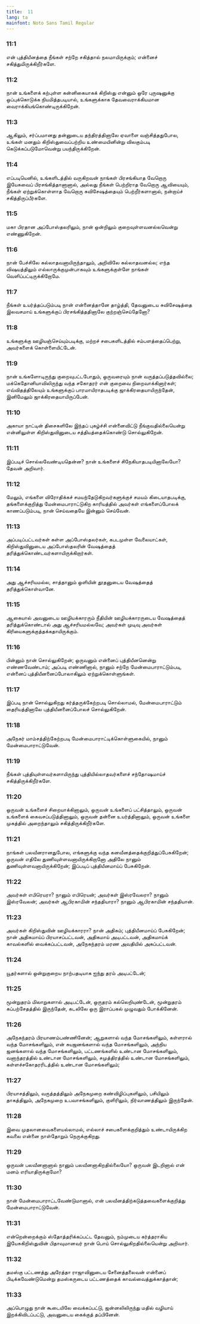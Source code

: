 ```yaml
---
title:  11
lang: ta
mainfont: Noto Sans Tamil Regular
---
```


###  11:1

என் புத்தியீனத்தை நீங்கள் சற்றே சகித்தால் நலமாயிருக்கும்; என்னைச் சகித்துமிருக்கிறீர்களே.

###  11:2

நான் உங்களைக் கற்புள்ள கன்னிகையாகக் கிறிஸ்து என்னும் ஒரே புருஷனுக்கு ஒப்புக்கொடுக்க நியமித்தபடியால், உங்களுக்காக தேவவைராக்கியமான வைராக்கியங்கொண்டிருக்கிறேன்.

###  11:3

ஆகிலும், சர்ப்பமானது தன்னுடைய தந்திரத்தினாலே ஏவாளை வஞ்சித்ததுபோல, உங்கள் மனதும் கிறிஸ்துவைப்பற்றிய உண்மையினின்று விலகும்படி கெடுக்கப்படுமோவென்று பயந்திருக்கிறேன்.

###  11:4

எப்படியெனில், உங்களிடத்தில் வருகிறவன் நாங்கள் பிரசங்கியாத வேறொரு இயேசுவைப் பிரசங்கித்தானானால், அல்லது நீங்கள் பெற்றிராத வேறொரு ஆவியையும், நீங்கள் ஏற்றுக்கொள்ளாத வேறொரு சுவிசேஷத்தையும் பெற்றீர்களானால், நன்றாய்ச் சகித்திருப்பீர்களே.

###  11:5

மகா பிரதான அப்போஸ்தலரிலும், நான் ஒன்றிலும் குறைவுள்ளவனல்லவென்று எண்ணுகிறேன்.

###  11:6

நான் பேச்சிலே கல்லாதவனாயிருந்தாலும், அறிவிலே கல்லாதவனல்ல; எந்த விஷயத்திலும் எல்லாருக்குமுன்பாகவும் உங்களுக்குள்ளே நாங்கள் வெளிப்பட்டிருக்கிறோமே.

###  11:7

நீங்கள் உயர்த்தப்படும்படி நான் என்னைத்தானே தாழ்த்தி, தேவனுடைய சுவிசேஷத்தை இலவசமாய் உங்களுக்குப் பிரசங்கித்ததினாலே குற்றஞ்செய்தேனோ?

###  11:8

உங்களுக்கு ஊழியஞ்செய்யும்படிக்கு, மற்றச் சபைகளிடத்தில் சம்பளத்தைப்பெற்று, அவர்களைக் கொள்ளையிட்டேன்.

###  11:9

நான் உங்களோடிருந்து குறைவுபட்டபோதும், ஒருவரையும் நான் வருத்தப்படுத்தவில்லை; மக்கெதோனியாவிலிருந்து வந்த சகோதரர் என் குறைவை நிறைவாக்கினார்கள்; எவ்விதத்திலேயும் உங்களுக்குப் பாரமாயிராதபடிக்கு ஜாக்கிரதையாயிருந்தேன், இனிமேலும் ஜாக்கிரதையாயிருப்பேன்.

###  11:10

அகாயா நாட்டின் திசைகளிலே இந்தப் புகழ்ச்சி என்னைவிட்டு நீங்குவதில்லையென்று என்னிலுள்ள கிறிஸ்துவினுடைய சத்தியத்தைக்கொண்டு சொல்லுகிறேன்.

###  11:11

இப்படிச் சொல்லவேண்டியதென்ன? நான் உங்களைச் சிநேகியாதபடியினாலேயோ? தேவன் அறிவார்.

###  11:12

மேலும், எங்களை விரோதிக்கச் சமயந்தேடுகிறவர்களுக்குச் சமயம் கிடையாதபடிக்கு, தங்களைக்குறித்து மேன்மைபாராட்டுகிற காரியத்தில் அவர்கள் எங்களைப்போலக் காணப்படும்படி, நான் செய்வதையே இன்னும் செய்வேன்.

###  11:13

அப்படிப்பட்டவர்கள் கள்ள அப்போஸ்தலர்கள், கபடமுள்ள வேலையாட்கள், கிறிஸ்துவினுடைய அப்போஸ்தலரின் வேஷத்தைத் தரித்துக்கொண்டவர்களாயிருக்கிறார்கள்.

###  11:14

அது ஆச்சரியமல்ல, சாத்தானும் ஒளியின் தூதனுடைய வேஷத்தைத் தரித்துக்கொள்வானே.

###  11:15

ஆகையால் அவனுடைய ஊழியக்காரரும் நீதியின் ஊழியக்காரருடைய வேஷத்தைத் தரித்துக்கொண்டால் அது ஆச்சரியமல்லவே; அவர்கள் முடிவு அவர்கள் கிரியைகளுக்குத்தக்கதாயிருக்கும்.

###  11:16

பின்னும் நான் சொல்லுகிறேன்; ஒருவனும் என்னைப் புத்தியீனனென்று எண்ணவேண்டாம்; அப்படி எண்ணினால், நானும் சற்றே மேன்மைபாராட்டும்படி, என்னைப் புத்தியீனனைப்போலாகிலும் ஏற்றுக்கொள்ளுங்கள்.

###  11:17

இப்படி நான் சொல்லுகிறது கர்த்தருக்கேற்றபடி சொல்லாமல், மேன்மைபாராட்டும் தைரியத்தினாலே புத்தியீனனைப்போலச் சொல்லுகிறேன்.

###  11:18

அநேகர் மாம்சத்திற்கேற்றபடி மேன்மைபாராட்டிக்கொள்ளுகையில், நானும் மேன்மைபாராட்டுவேன்.

###  11:19

நீங்கள் புத்தியுள்ளவர்களாயிருந்து புத்தியில்லாதவர்களைச் சந்தோஷமாய்ச் சகித்திருக்கிறீர்களே.

###  11:20

ஒருவன் உங்களைச் சிறையாக்கினாலும், ஒருவன் உங்களைப் பட்சித்தாலும், ஒருவன் உங்களைக் கைவசப்படுத்தினாலும், ஒருவன் தன்னை உயர்த்தினாலும், ஒருவன் உங்களை முகத்தில் அறைந்தாலும் சகித்திருக்கிறீர்களே.

###  11:21

நாங்கள் பலவீனரானதுபோல, எங்களுக்கு வந்த கனவீனத்தைக்குறித்துப்பேசுகிறேன்; ஒருவன் எதிலே துணிவுள்ளவனாயிருக்கிறானோ அதிலே நானும் துணிவுள்ளவனாயிருக்கிறேன்; இப்படிப் புத்தியீனமாய்ப் பேசுகிறேன்.

###  11:22

அவர்கள் எபிரெயரா? நானும் எபிரெயன்; அவர்கள் இஸ்ரவேலரா? நானும் இஸ்ரவேலன்; அவர்கள் ஆபிரகாமின் சந்ததியாரா? நானும் ஆபிரகாமின் சந்ததியான்.

###  11:23

அவர்கள் கிறிஸ்துவின் ஊழியக்காரரா? நான் அதிகம்; புத்தியீனமாய்ப் பேசுகிறேன்; நான் அதிகமாய்ப் பிரயாசப்பட்டவன், அதிகமாய் அடிபட்டவன், அதிகமாய்க் காவல்களில் வைக்கப்பட்டவன், அநேகந்தரம் மரண அவதியில் அகப்பட்டவன்.

###  11:24

யூதர்களால் ஒன்றுகுறைய நாற்பதடியாக ஐந்து தரம் அடிபட்டேன்;

###  11:25

மூன்றுதரம் மிலாறுகளால் அடிபட்டேன், ஒருதரம் கல்லெறியுண்டேன், மூன்றுதரம் கப்பற்சேதத்தில் இருந்தேன், கடலிலே ஒரு இராப்பகல் முழுவதும் போக்கினேன்.

###  11:26

அநேகந்தரம் பிரயாணம்பண்ணினேன்; ஆறுகளால் வந்த மோசங்களிலும், கள்ளரால் வந்த மோசங்களிலும், என் சுயஜனங்களால் வந்த மோசங்களிலும், அந்நிய ஜனங்களால் வந்த மோசங்களிலும், பட்டணங்களில் உண்டான மோசங்களிலும், வனாந்தரத்தில் உண்டான மோசங்களிலும், சமுத்திரத்தில் உண்டான மோசங்களிலும், கள்ளச்சகோதரரிடத்தில் உண்டான மோசங்களிலும்;

###  11:27

பிரயாசத்திலும், வருத்தத்திலும் அநேகமுறை கண்விழிப்புகளிலும், பசியிலும் தாகத்திலும், அநேகமுறை உபவாசங்களிலும், குளிரிலும், நிர்வாணத்திலும் இருந்தேன்.

###  11:28

இவை முதலானவைகளையல்லாமல், எல்லாச் சபைகளைக்குறித்தும் உண்டாயிருக்கிற கவலை என்னை நாள்தோறும் நெருக்குகிறது.

###  11:29

ஒருவன் பலவீனனானால் நானும் பலவீனனாகிறதில்லையோ? ஒருவன் இடறினால் என் மனம் எரியாதிருக்குமோ?

###  11:30

நான் மேன்மைபாராட்டவேண்டுமானால், என் பலவீனத்திற்கடுத்தவைகளைக்குறித்து மேன்மைபாராட்டுவேன்.

###  11:31

என்றென்றைக்கும் ஸ்தோத்தரிக்கப்பட்ட தேவனும், நம்முடைய கர்த்தராகிய இயேசுகிறிஸ்துவின் பிதாவுமானவர் நான் பொய் சொல்லுகிறதில்லையென்று அறிவார்.

###  11:32

தமஸ்கு பட்டணத்து அரேத்தா ராஜாவினுடைய சேனைத்தலைவன் என்னைப் பிடிக்கவேண்டுமென்று தமஸ்கருடைய பட்டணத்தைக் காவல்வைத்துக்காத்தான்;

###  11:33

அப்பொழுது நான் கூடையிலே வைக்கப்பட்டு, ஜன்னலிலிருந்து மதில் வழியாய் இறக்கிவிடப்பட்டு, அவனுடைய கைக்குத் தப்பினேன்.

